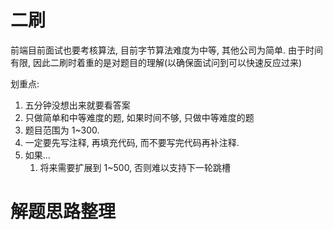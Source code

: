 # 二刷

前端目前面试也要考核算法, 目前字节算法难度为中等, 其他公司为简单. 由于时间有限, 因此二刷时着重的是对题目的理解(以确保面试问到可以快速反应过来)

划重点:

1.  五分钟没想出来就要看答案
2.  只做简单和中等难度的题, 如果时间不够, 只做中等难度的题
3.  题目范围为 1~300.
4.  一定要先写注释, 再填充代码, 而不要写完代码再补注释.
5.  如果...
    1.  将来需要扩展到 1~500, 否则难以支持下一轮跳槽

# 解题思路整理
